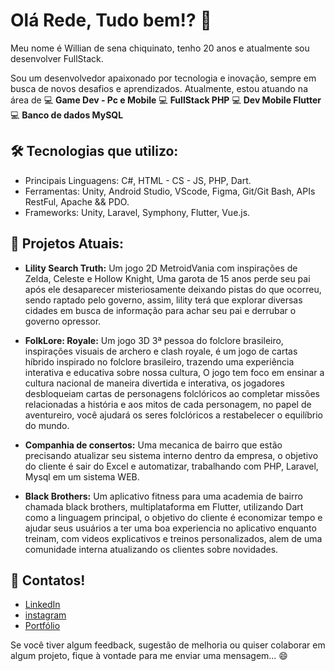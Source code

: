 <!--
**WillianChiquinato/WillianChiquinato** is a ✨ _special_ ✨ repository because its `README.md` (this file) appears on your GitHub profile.

Here are some ideas to get you started:

- 🔭 I’m currently working on ...
- 🌱 I’m currently learning ...
- 👯 I’m looking to collaborate on ...
- 🤔 I’m looking for help with ...
- 💬 Ask me about ...
- 📫 How to reach me: ...
- 😄 Pronouns: ...
- ⚡ Fun fact: ...
-->

# Olá Rede, Tudo bem!? 👋
Meu nome é Willian de sena chiquinato, tenho 20 anos e atualmente sou desenvolver FullStack.

Sou um desenvolvedor apaixonado por tecnologia e inovação, sempre em busca de novos desafios e aprendizados.
Atualmente, estou atuando na área de 
💻 **Game Dev - Pc e Mobile**
💻 **FullStack PHP**
💻 **Dev Mobile Flutter**
💻 **Banco de dados MySQL**

## 🛠️ Tecnologias que utilizo:
- Principais Linguagens: C#, HTML - CS - JS, PHP, Dart.
- Ferramentas: Unity, Android Studio, VScode, Figma, Git/Git Bash, APIs RestFul, Apache && PDO.
- Frameworks: Unity, Laravel, Symphony, Flutter, Vue.js.

## 🚀 Projetos Atuais:
- **Lility Search Truth:** Um jogo 2D MetroidVania com inspirações de Zelda, Celeste e Hollow Knight, Uma garota de 15 anos perde seu pai após ele desaparecer misteriosamente deixando pistas do que ocorreu, sendo raptado pelo governo, assim, lility terá que explorar diversas cidades em busca de informação para achar seu pai e derrubar o governo opressor.

- **FolkLore: Royale:** Um jogo 3D 3ª pessoa do folclore brasileiro, inspirações visuais de archero e clash royale, é um jogo de cartas híbrido inspirado no folclore brasileiro, trazendo uma experiência interativa e educativa sobre nossa cultura, O jogo tem foco em ensinar a cultura nacional de maneira divertida e interativa, os jogadores desbloqueiam cartas de personagens folclóricos ao completar missões relacionadas a história e aos mitos de cada personagem, no papel de aventureiro, você ajudará os seres folclóricos a restabelecer o equilíbrio do mundo.

- **Companhia de consertos:** Uma mecanica de bairro que estão precisando atualizar seu sistema interno dentro da empresa, o objetivo do cliente é sair do Excel e automatizar, trabalhando com PHP, Laravel, Mysql em um sistema WEB.

- **Black Brothers:** Um aplicativo fitness para uma academia de bairro chamada black brothers, multiplataforma em Flutter, utilizando Dart como a linguagem principal, o objetivo do cliente é economizar tempo e ajudar seus usuários a ter uma boa experiencia no aplicativo enquanto treinam, com videos explicativos e treinos personalizados, alem de uma comunidade interna atualizando os clientes sobre novidades.

  
## 🌱 Contatos!
- [LinkedIn](https://www.linkedin.com/in/willian-de-sena-chiquinato-97b857260) 
- [instagram](https://www.instagram.com/will_schiquinato/)
- [Portfólio](https://willianchiquinato.github.io/WebSite-Portifolio/)

Se você tiver algum feedback, sugestão de melhoria ou quiser colaborar em algum projeto, fique à vontade para me enviar uma mensagem... 😄

